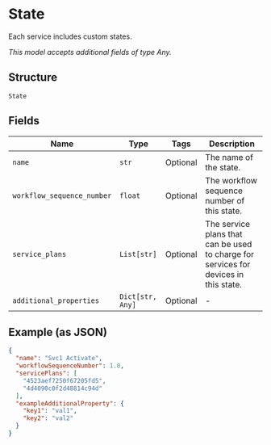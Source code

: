 
# State

Each service includes custom states.

*This model accepts additional fields of type Any.*

## Structure

`State`

## Fields

| Name | Type | Tags | Description |
|  --- | --- | --- | --- |
| `name` | `str` | Optional | The name of the state. |
| `workflow_sequence_number` | `float` | Optional | The workflow sequence number of this state. |
| `service_plans` | `List[str]` | Optional | The service plans that can be used to charge for services for devices in this state. |
| `additional_properties` | `Dict[str, Any]` | Optional | - |

## Example (as JSON)

```json
{
  "name": "Svc1 Activate",
  "workflowSequenceNumber": 1.0,
  "servicePlans": [
    "4523aef7250f67205fd5",
    "4d4090c0f2d48814c94d"
  ],
  "exampleAdditionalProperty": {
    "key1": "val1",
    "key2": "val2"
  }
}
```

